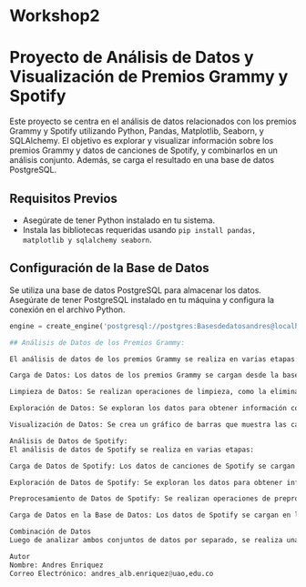 # Workshop2
# Proyecto de Análisis de Datos y Visualización de Premios Grammy y Spotify

Este proyecto se centra en el análisis de datos relacionados con los premios Grammy y Spotify utilizando Python, Pandas, Matplotlib, Seaborn, y SQLAlchemy. El objetivo es explorar y visualizar información sobre los premios Grammy y datos de canciones de Spotify, y combinarlos en un análisis conjunto. Además, se carga el resultado en una base de datos PostgreSQL.

## Requisitos Previos

- Asegúrate de tener Python instalado en tu sistema.
- Instala las bibliotecas requeridas usando `pip install pandas, matplotlib y sqlalchemy seaborn`.

## Configuración de la Base de Datos

Se utiliza una base de datos PostgreSQL para almacenar los datos. Asegúrate de tener PostgreSQL instalado en tu máquina y configura la conexión en el archivo Python.

```python
engine = create_engine('postgresql://postgres:Basesdedatosandres@localhost:5432/WS2')

## Análisis de Datos de los Premios Grammy:

El análisis de datos de los premios Grammy se realiza en varias etapas:

Carga de Datos: Los datos de los premios Grammy se cargan desde la base de datos PostgreSQL.

Limpieza de Datos: Se realizan operaciones de limpieza, como la eliminación de valores nulos en las columnas 'artist' y 'workers'.

Exploración de Datos: Se exploran los datos para obtener información como la cantidad de premios por categoría y las categorías más comunes.

Visualización de Datos: Se crea un gráfico de barras que muestra las categorías de premios más comunes.

Análisis de Datos de Spotify:
El análisis de datos de Spotify se realiza en varias etapas:

Carga de Datos de Spotify: Los datos de canciones de Spotify se cargan desde un archivo CSV.

Exploración de Datos de Spotify: Se exploran los datos para obtener información como la distribución de popularidad de las canciones y la proporción de canciones explícitas.

Preprocesamiento de Datos de Spotify: Se realizan operaciones de preprocesamiento, como la conversión de tipos de datos, la eliminación de columnas innecesarias y la detección de duplicados.

Carga de Datos en la Base de Datos: Los datos de Spotify se cargan en la base de datos PostgreSQL con el nombre "premioss".

Combinación de Datos
Luego de analizar ambos conjuntos de datos por separado, se realiza una combinación de datos para explorar relaciones entre los datos de los premios Grammy y las canciones de Spotify. El resultado se guarda en un archivo CSV.

Autor
Nombre: Andres Enriquez
Correo Electrónico: andres_alb.enriquez@uao,edu.co 
